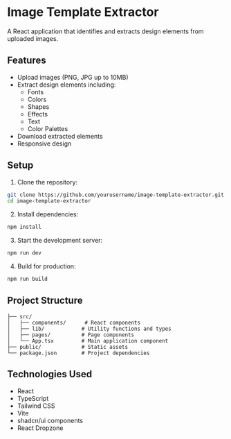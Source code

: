 # Image Template Extractor

A React application that identifies and extracts design elements from uploaded images.

## Features
- Upload images (PNG, JPG up to 10MB)
- Extract design elements including:
  - Fonts
  - Colors
  - Shapes
  - Effects
  - Text
  - Color Palettes
- Download extracted elements
- Responsive design

## Setup

1. Clone the repository:
```bash
git clone https://github.com/yourusername/image-template-extractor.git
cd image-template-extractor
```

2. Install dependencies:
```bash
npm install
```

3. Start the development server:
```bash
npm run dev
```

4. Build for production:
```bash
npm run build
```

## Project Structure
```
├── src/
│   ├── components/      # React components
│   ├── lib/            # Utility functions and types
│   ├── pages/          # Page components
│   └── App.tsx         # Main application component
├── public/             # Static assets
└── package.json        # Project dependencies
```

## Technologies Used
- React
- TypeScript
- Tailwind CSS
- Vite
- shadcn/ui components
- React Dropzone
